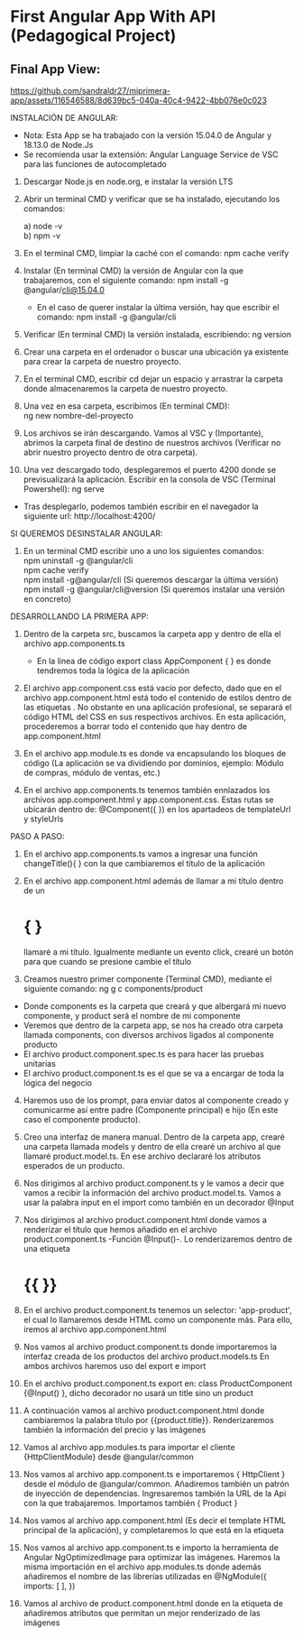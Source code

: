 <h1>First Angular App With API (Pedagogical Project)</h1>

<h2>Final App View:</h2>

https://github.com/sandraldr27/miprimera-app/assets/116546588/8d639bc5-040a-40c4-9422-4bb076e0c023

INSTALACIÓN DE ANGULAR:

* Nota: Esta App se ha trabajado con la versión 15.04.0 de Angular y 18.13.0 de Node.Js
* Se recomienda usar la extensión: Angular Language Service de VSC para las funciones de autocompletado

1) Descargar Node.js en node.org, e instalar la versión LTS

2) Abrir un terminal CMD y verificar que se ha instalado, ejecutando los comandos:

   a) node -v <br>
   b) npm -v

3) En el terminal CMD, limpiar la caché con el comando: 
         npm cache verify

4) Instalar (En terminal CMD) la versión de Angular con la que trabajaremos, con el siguiente comando:
        npm install -g @angular/cli@15.04.0
   * En el caso de querer instalar la última versión, hay que escribir el comando: 
        npm install -g @angular/cli

5) Verificar (En terminal CMD) la versión instalada, escribiendo: 
        ng version

6) Crear una carpeta en el ordenador o buscar una ubicación ya existente para crear la carpeta de nuestro proyecto.

7) En el terminal CMD, escribir cd dejar un espacio y arrastrar la carpeta donde almacenaremos la carpeta de nuestro proyecto.

8) Una vez en esa carpeta, escribimos (En terminal CMD):  
        ng new nombre-del-proyecto

9) Los archivos se irán descargando. Vamos al VSC y (Importante), abrimos la carpeta final de destino de nuestros archivos (Verificar no abrir nuestro proyecto dentro de otra carpeta).

10) Una vez descargado todo, desplegaremos el puerto 4200 donde se previsualizará la aplicación. Escribir en la consola de VSC (Terminal Powershell):
        ng serve
* Tras desplegarlo, podemos también escribir en el navegador la siguiente url:  http://localhost:4200/


SI QUEREMOS DESINSTALAR ANGULAR:

1) En un terminal CMD escribir uno a uno los siguientes comandos: <br>
       npm uninstall -g @angular/cli  <br>
       npm cache verify  <br>
       npm install -g@angular/cli   (Si queremos descargar la última versión) <br>
       npm install -g @angular/cli@version   (Si queremos instalar una versión en concreto)


DESARROLLANDO LA PRIMERA APP:

1) Dentro de la carpeta src, buscamos la carpeta app y dentro de ella el archivo app.components.ts
   - En la línea de código export class AppComponent { } es donde tendremos toda la lógica de la aplicación

2) El archivo app.component.css está vacío por defecto, dado que en el archivo app.component.html está todo el contenido de estilos dentro de las etiquetas <style></style>. No obstante en una aplicación profesional, se separará el código HTML del CSS en sus respectivos archivos. En esta aplicación, procederemos a borrar todo el contenido que hay dentro de app.component.html

3) En el archivo app.module.ts es donde va encapsulando los bloques de código (La aplicación se va dividiendo por dominios, ejemplo: Módulo de compras, módulo de ventas, etc.)

4) En el archivo app.components.ts tenemos también ennlazados los archivos app.component.html y app.component.css. Estas rutas se ubicarán dentro de: @Component({ }) en los apartadeos de templateUrl y styleUrls


PASO A PASO:

1) En el archivo app.components.ts vamos a ingresar una función changeTitle(){ } con la que cambiaremos el título de la aplicación

2) En el archivo app.component.html además de llamar a mi título dentro de un <h1>{  }</h1> llamaré a mi título. Igualmente mediante un evento click, crearé un botón para que cuando se presione cambie el título

3) Creamos nuestro primer componente (Terminal CMD), mediante el siguiente comando:
      ng g c components/product 
  * Donde components es la carpeta que creará y que albergará mi nuevo componente, y product será el nombre de mi componente 
  * Veremos que dentro de la carpeta app, se nos ha creado otra carpeta llamada components, con diversos archivos ligados al componente producto
  * El archivo product.component.spec.ts es para hacer las pruebas unitarias
  * El archivo product.component.ts es el que se va a encargar de toda la lógica del negocio

4) Haremos uso de los prompt, para enviar datos al componente creado y comunicarme así entre padre (Componente principal) e hijo (En este caso el componente producto).

5) Creo una interfaz de manera manual. Dentro de la carpeta app, crearé una carpeta llamada models y dentro de ella crearé un archivo al que llamaré product.model.ts. En ese archivo declararé los atributos esperados de un producto.

6) Nos dirigimos al archivo product.component.ts y le vamos a decir que vamos a recibir la información del archivo product.model.ts. Vamos a usar la palabra input en el import como también en un decorador @Input

7) Nos dirigimos al archivo product.component.html donde vamos a renderizar el título que hemos añadido en el archivo product.component.ts -Función @Input()-. Lo renderizaremos dentro de una etiqueta <h1>{{ }}</h2>

8) En el archivo product.component.ts tenemos un selector: 'app-product', el cual lo llamaremos desde HTML como un componente más. Para ello, iremos al archivo app.component.html

9) Nos vamos al archivo product.component.ts donde importaremos la interfaz creada de los productos del archivo product.models.ts En ambos archivos haremos uso del export e import

10) En el archivo product.component.ts export en: class ProductComponent {@Input()  }, dicho decorador no usará un title sino un product

11) A continuación vamos al archivo product.component.html donde cambiaremos la palabra título por {{product.title}}. Renderizaremos también la información del precio y las imágenes

13) Vamos al archivo app.modules.ts para importar el cliente {HttpClientModule} desde @angular/common

13) Nos vamos al archivo app.component.ts e importaremos { HttpClient } desde el módulo de @angular/common. Añadiremos también un patrón de inyección de dependencias. Ingresaremos también la URL de la Api con la que trabajaremos. Importamos también { Product }

14) Nos vamos al archivo app.component.html (Es decir el template HTML principal de la aplicación), y completaremos lo que está en la etiqueta <app-product></app-product> 

15) Nos vamos al archivo app.component.ts e importo la herramienta de Angular NgOptimizedImage para optimizar las imágenes. Haremos la misma importación en el archivo app.modules.ts donde además añadiremos el nombre de las librerías utilizadas en @NgModule({ imports: [ ], })

16) Vamos al archivo de product.component.html donde en la etiqueta de <img> añadiremos atributos que permitan un mejor renderizado de las imágenes









<!--
# MiprimeraApp

This project was generated with [Angular CLI](https://github.com/angular/angular-cli) version 15.0.4.

## Development server

Run `ng serve` for a dev server. Navigate to `http://localhost:4200/`. The application will automatically reload if you change any of the source files.

## Code scaffolding

Run `ng generate component component-name` to generate a new component. You can also use `ng generate directive|pipe|service|class|guard|interface|enum|module`.

## Build

Run `ng build` to build the project. The build artifacts will be stored in the `dist/` directory.

## Running unit tests

Run `ng test` to execute the unit tests via [Karma](https://karma-runner.github.io).

## Running end-to-end tests

Run `ng e2e` to execute the end-to-end tests via a platform of your choice. To use this command, you need to first add a package that implements end-to-end testing capabilities.

## Further help

To get more help on the Angular CLI use `ng help` or go check out the [Angular CLI Overview and Command Reference](https://angular.io/cli) page.
-->
